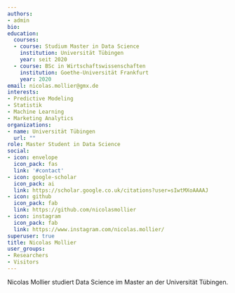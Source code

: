 ```yaml
---
authors:
- admin
bio: 
education:
  courses:
  - course: Studium Master in Data Science
    institution: Universität Tübingen
    year: seit 2020
  - course: BSc in Wirtschaftswissenschaften
    institution: Goethe-Universität Frankfurt
    year: 2020
email: nicolas.mollier@gmx.de
interests:
- Predictive Modeling
- Statistik
- Machine Learning
- Marketing Analytics
organizations:
- name: Universität Tübingen
  url: ""
role: Master Student in Data Science
social:
- icon: envelope
  icon_pack: fas
  link: '#contact'
- icon: google-scholar
  icon_pack: ai
  link: https://scholar.google.co.uk/citations?user=sIwtMXoAAAAJ
- icon: github
  icon_pack: fab
  link: https://github.com/nicolasmollier
- icon: instagram
  icon_pack: fab
  link: https://www.instagram.com/nicolas.mollier/
superuser: true
title: Nicolas Mollier
user_groups:
- Researchers
- Visitors
---
```


Nicolas Mollier studiert Data Science im Master an der Universität Tübingen. 
